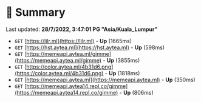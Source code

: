 # 📖 Summary
Last updated: **28/7/2022, 3:47:01 PG "Asia/Kuala_Lumpur"**

- `GET` [https://lilr.ml](https://lilr.ml) - **Up** (1665ms)
- `GET` [https://hst.aytea.ml](https://hst.aytea.ml) - **Up** (598ms)
- `GET` [https://memeapi.aytea.ml/gimme](https://memeapi.aytea.ml/gimme) - **Up** (3855ms)
- `GET` [https://color.aytea.ml/4b31d6.png](https://color.aytea.ml/4b31d6.png) - **Up** (1818ms)
- `GET` [https://memeapi.aytea.ml](https://memeapi.aytea.ml) - **Up** (350ms)
- `GET` [https://memeapi.aytea14.repl.co/gimme](https://memeapi.aytea14.repl.co/gimme) - **Up** (806ms)
